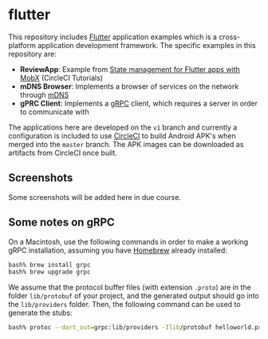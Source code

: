 # flutter

This repository includes [Flutter](https://flutter.dev/) application examples which is a cross-platform application development framework. The specific examples in this repository are:

* __ReviewApp__: Example from [State management for Flutter apps with MobX](https://circleci.com/blog/state-management-for-flutter-apps-with-mobx/) (CircleCI Tutorials)
* __mDNS Browser__: Implements a browser of services on the network through [mDNS](https://en.wikipedia.org/wiki/Multicast_DNS)
* __gPRC Client__: Implements a [gRPC](https://github.com/grpc/grpc-dart) client, which requires a server in order to communicate with

The applications here are developed on the `v1` branch and currently a configuration is included to use [CircleCI](https://circleci.com/) to build Android APK's when merged into the `master` branch. The APK images can be downloaded as artifacts from CircleCI once built.

## Screenshots

Some screenshots will be added here in due course.

## Some notes on gRPC

On a Macintosh, use the following commands in order to make a working gRPC installation, assuming you have [Homebrew](https://brew.sh/) already installed:

```bash
bash% brew install grpc
bash% brew upgrade grpc
```

We assume that the protocol buffer files (with extension `.proto`) are in the folder `lib/protobuf` of your
project, and the generated output should go into the `lib/providers` folder. Then, the following command
can be used to generate the stubs:

```bash
bash% protoc --dart_out=grpc:lib/providers -Ilib/protobuf helloworld.proto
```



